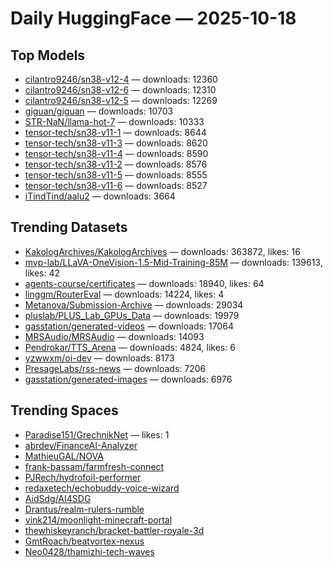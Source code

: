 # Daily HuggingFace — 2025-10-18


## Top Models
- [cilantro9246/sn38-v12-4](https://huggingface.co/cilantro9246/sn38-v12-4) — downloads: 12360
- [cilantro9246/sn38-v12-6](https://huggingface.co/cilantro9246/sn38-v12-6) — downloads: 12310
- [cilantro9246/sn38-v12-5](https://huggingface.co/cilantro9246/sn38-v12-5) — downloads: 12269
- [giguan/giguan](https://huggingface.co/giguan/giguan) — downloads: 10703
- [STR-NaN/llama-hot-7](https://huggingface.co/STR-NaN/llama-hot-7) — downloads: 10333
- [tensor-tech/sn38-v11-1](https://huggingface.co/tensor-tech/sn38-v11-1) — downloads: 8644
- [tensor-tech/sn38-v11-3](https://huggingface.co/tensor-tech/sn38-v11-3) — downloads: 8620
- [tensor-tech/sn38-v11-4](https://huggingface.co/tensor-tech/sn38-v11-4) — downloads: 8590
- [tensor-tech/sn38-v11-2](https://huggingface.co/tensor-tech/sn38-v11-2) — downloads: 8576
- [tensor-tech/sn38-v11-5](https://huggingface.co/tensor-tech/sn38-v11-5) — downloads: 8555
- [tensor-tech/sn38-v11-6](https://huggingface.co/tensor-tech/sn38-v11-6) — downloads: 8527
- [iTindTind/aalu2](https://huggingface.co/iTindTind/aalu2) — downloads: 3664



## Trending Datasets
- [KakologArchives/KakologArchives](https://huggingface.co/KakologArchives/KakologArchives) — downloads: 363872, likes: 16
- [mvp-lab/LLaVA-OneVision-1.5-Mid-Training-85M](https://huggingface.co/mvp-lab/LLaVA-OneVision-1.5-Mid-Training-85M) — downloads: 139613, likes: 42
- [agents-course/certificates](https://huggingface.co/agents-course/certificates) — downloads: 18940, likes: 64
- [linggm/RouterEval](https://huggingface.co/linggm/RouterEval) — downloads: 14224, likes: 4
- [Metanova/Submission-Archive](https://huggingface.co/Metanova/Submission-Archive) — downloads: 29034
- [pluslab/PLUS_Lab_GPUs_Data](https://huggingface.co/pluslab/PLUS_Lab_GPUs_Data) — downloads: 19979
- [gasstation/generated-videos](https://huggingface.co/gasstation/generated-videos) — downloads: 17064
- [MRSAudio/MRSAudio](https://huggingface.co/MRSAudio/MRSAudio) — downloads: 14093
- [Pendrokar/TTS_Arena](https://huggingface.co/Pendrokar/TTS_Arena) — downloads: 4824, likes: 6
- [yzwwxm/oi-dev](https://huggingface.co/yzwwxm/oi-dev) — downloads: 8173
- [PresageLabs/rss-news](https://huggingface.co/PresageLabs/rss-news) — downloads: 7206
- [gasstation/generated-images](https://huggingface.co/gasstation/generated-images) — downloads: 6976



## Trending Spaces
- [Paradise151/GrechnikNet](https://huggingface.co/Paradise151/GrechnikNet) — likes: 1
- [abrdev/FinanceAI-Analyzer](https://huggingface.co/abrdev/FinanceAI-Analyzer)
- [MathieuGAL/NOVA](https://huggingface.co/MathieuGAL/NOVA)
- [frank-bassam/farmfresh-connect](https://huggingface.co/frank-bassam/farmfresh-connect)
- [PJRech/hydrofoil-performer](https://huggingface.co/PJRech/hydrofoil-performer)
- [redaxetech/echobuddy-voice-wizard](https://huggingface.co/redaxetech/echobuddy-voice-wizard)
- [AidSdg/AI4SDG](https://huggingface.co/AidSdg/AI4SDG)
- [Drantus/realm-rulers-rumble](https://huggingface.co/Drantus/realm-rulers-rumble)
- [vink214/moonlight-minecraft-portal](https://huggingface.co/vink214/moonlight-minecraft-portal)
- [thewhiskeyranch/bracket-battler-royale-3d](https://huggingface.co/thewhiskeyranch/bracket-battler-royale-3d)
- [GmtRoach/beatvortex-nexus](https://huggingface.co/GmtRoach/beatvortex-nexus)
- [Neo0428/thamizhi-tech-waves](https://huggingface.co/Neo0428/thamizhi-tech-waves)

